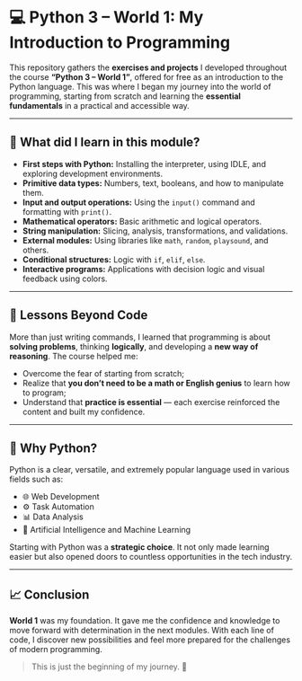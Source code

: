 # 💻 Python 3 – World 1: My Introduction to Programming

This repository gathers the **exercises and projects** I developed throughout the course **“Python 3 – World 1”**, offered for free as an introduction to the Python language. This was where I began my journey into the world of programming, starting from scratch and learning the **essential fundamentals** in a practical and accessible way.

---

## 🧠 What did I learn in this module?

- **First steps with Python:** Installing the interpreter, using IDLE, and exploring development environments.
- **Primitive data types:** Numbers, text, booleans, and how to manipulate them.
- **Input and output operations:** Using the `input()` command and formatting with `print()`.
- **Mathematical operators:** Basic arithmetic and logical operators.
- **String manipulation:** Slicing, analysis, transformations, and validations.
- **External modules:** Using libraries like `math`, `random`, `playsound`, and others.
- **Conditional structures:** Logic with `if`, `elif`, `else`.
- **Interactive programs:** Applications with decision logic and visual feedback using colors.

---

## 🧩 Lessons Beyond Code

More than just writing commands, I learned that programming is about **solving problems**, thinking **logically**, and developing a **new way of reasoning**. The course helped me:

- Overcome the fear of starting from scratch;
- Realize that **you don’t need to be a math or English genius** to learn how to program;
- Understand that **practice is essential** — each exercise reinforced the content and built my confidence.

---

## 🚀 Why Python?

Python is a clear, versatile, and extremely popular language used in various fields such as:

- 🌐 Web Development  
- ⚙️ Task Automation  
- 📊 Data Analysis  
- 🧠 Artificial Intelligence and Machine Learning  

Starting with Python was a **strategic choice**. It not only made learning easier but also opened doors to countless opportunities in the tech industry.

---

## 📈 Conclusion

**World 1** was my foundation. It gave me the confidence and knowledge to move forward with determination in the next modules. With each line of code, I discover new possibilities and feel more prepared for the challenges of modern programming.

> This is just the beginning of my journey. 🚀
